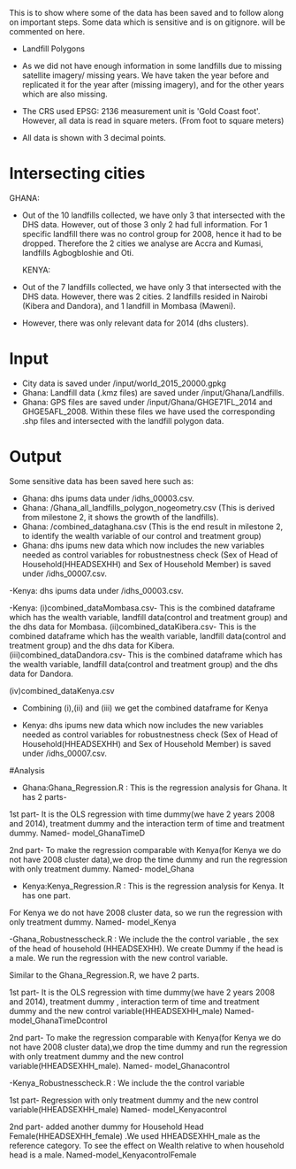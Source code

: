 This is to show where some of the data has been saved and to follow along on important steps. Some data which is sensitive and is on gitignore. will be commented on here. 

* Landfill Polygons
- As we did not have enough information in some landfills due to missing satellite imagery/ missing years. We have taken the year before and replicated it for the year after (missing imagery), and for the other years which are also missing. 

* The CRS used EPSG: 2136 measurement unit is 'Gold Coast foot'. However, all data is read in square meters. (From foot to square meters)

* All data is shown with 3 decimal points. 


# Intersecting cities 

  GHANA: 
- Out of the 10 landfills collected, we have only 3 that intersected with the DHS data. However, out of those 3 only 2 had full information. For 1 specific landfill there was no control group for 2008, hence it had to be dropped. Therefore the 2 cities we analyse are Accra and Kumasi, landfills Agbogbloshie and Oti.

  KENYA: 
- Out of the 7 landfills collected, we have only 3 that intersected with the DHS data. However, there was 2 cities. 2 landfills resided in Nairobi (Kibera and Dandora), and 1 landfill in Mombasa (Maweni).
- However, there was only relevant data for 2014 (dhs clusters). 

# Input 
- City data is saved under /input/world_2015_20000.gpkg
- Ghana: Landfill data (.kmz files) are saved under /input/Ghana/Landfills. 
- Ghana: GPS files are saved under /input/Ghana/GHGE71FL_2014 and GHGE5AFL_2008. Within these files we have used the corresponding .shp files and intersected with the landfill polygon data. 


# Output 
Some sensitive data has been saved here such as:
- Ghana: dhs ipums data under /idhs_00003.csv. 
- Ghana: /Ghana_all_landfills_polygon_nogeometry.csv (This is derived from milestone 2, it shows the growth of the landfills). 
- Ghana: /combined_dataghana.csv (This is the end result in milestone 2, to identify the wealth variable of our control and treatment group)
- Ghana: dhs ipums new data which now includes the new variables needed as control variables for robustnestness check (Sex of Head of Household(HHEADSEXHH) and Sex of Household Member) is saved under /idhs_00007.csv.

-Kenya: dhs ipums data under /idhs_00003.csv.

-Kenya: (i)combined_dataMombasa.csv- This is the combined dataframe which has the wealth variable, landfill data(control and treatment group) and the dhs data for Mombasa.
(ii)combined_dataKibera.csv- This is the combined dataframe which has the wealth variable, landfill data(control and treatment group) and the dhs data for Kibera.
(iii)combined_dataDandora.csv- This is the combined dataframe which has the wealth variable, landfill data(control and treatment group) and the dhs data for Dandora.

(iv)combined_dataKenya.csv
- Combining (i),(ii) and (iii) we get the combined dataframe for Kenya 

- Kenya: dhs ipums new data which now includes the new variables needed as control variables for robustnestness check (Sex of Head of Household(HHEADSEXHH) and Sex of Household Member) is saved under /idhs_00007.csv.

#Analysis

- Ghana:Ghana_Regression.R : This is the regression analysis for Ghana. It has 2 parts-

1st part- It is the  OLS regression with time dummy(we have 2 years 2008 and 2014), treatment dummy and the interaction term of time and treatment dummy. 
Named- model_GhanaTimeD

2nd part- To make the regression comparable with Kenya(for Kenya we do not have 2008 cluster data),we drop the time dummy and run the regression with only treatment dummy.
Named- model_Ghana

- Kenya:Kenya_Regression.R : This is the regression analysis for Kenya. It has one part.

For Kenya we do not have 2008 cluster data, so we run the regression with only treatment dummy.
Named- model_Kenya


-Ghana_Robustnesscheck.R : We include the the control variable , the sex of the head of household (HHEADSEXHH). We create Dummy if the head is a male. We run the regression with the new control variable.

Similar to the Ghana_Regression.R, we have 2 parts.

1st part- It is the  OLS regression with time dummy(we have 2 years 2008 and 2014), treatment dummy , interaction term of time and treatment dummy and the new control variable(HHEADSEXHH_male)
Named- model_GhanaTimeDcontrol

2nd part- To make the regression comparable with Kenya(for Kenya we do not have 2008 cluster data),we drop the time dummy and run the regression with only treatment dummy and the new control variable(HHEADSEXHH_male).
Named- model_Ghanacontrol


-Kenya_Robustnesscheck.R : We include the the control variable

1st part- Regression with only treatment dummy and the new control variable(HHEADSEXHH_male)
Named- model_Kenyacontrol

2nd part- added another dummy for Household Head Female(HHEADSEXHH_female) .We used HHEADSEXHH_male as the reference category.
To see the effect on Wealth relative to when household head is a male.
Named-model_KenyacontrolFemale
